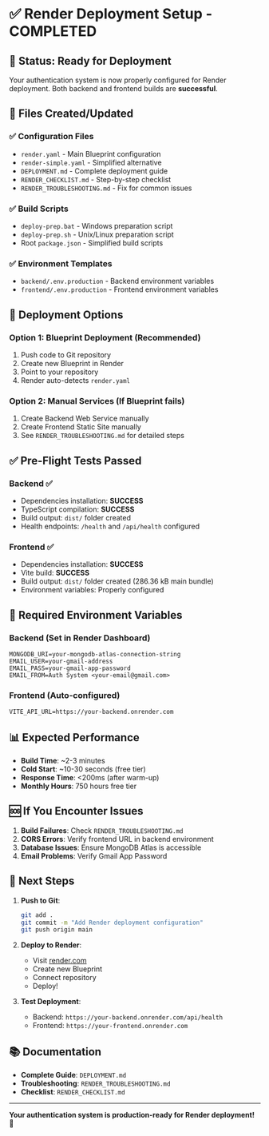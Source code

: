 # ✅ Render Deployment Setup - COMPLETED

## 🎉 Status: Ready for Deployment

Your authentication system is now properly configured for Render deployment. Both backend and frontend builds are **successful**.

## 📁 Files Created/Updated

### ✅ Configuration Files
- `render.yaml` - Main Blueprint configuration
- `render-simple.yaml` - Simplified alternative
- `DEPLOYMENT.md` - Complete deployment guide
- `RENDER_CHECKLIST.md` - Step-by-step checklist
- `RENDER_TROUBLESHOOTING.md` - Fix for common issues

### ✅ Build Scripts
- `deploy-prep.bat` - Windows preparation script
- `deploy-prep.sh` - Unix/Linux preparation script
- Root `package.json` - Simplified build scripts

### ✅ Environment Templates
- `backend/.env.production` - Backend environment variables
- `frontend/.env.production` - Frontend environment variables

## 🚀 Deployment Options

### Option 1: Blueprint Deployment (Recommended)
1. Push code to Git repository
2. Create new Blueprint in Render
3. Point to your repository
4. Render auto-detects `render.yaml`

### Option 2: Manual Services (If Blueprint fails)
1. Create Backend Web Service manually
2. Create Frontend Static Site manually
3. See `RENDER_TROUBLESHOOTING.md` for detailed steps

## ✅ Pre-Flight Tests Passed

### Backend ✅
- Dependencies installation: **SUCCESS**
- TypeScript compilation: **SUCCESS**
- Build output: `dist/` folder created
- Health endpoints: `/health` and `/api/health` configured

### Frontend ✅
- Dependencies installation: **SUCCESS**
- Vite build: **SUCCESS**
- Build output: `dist/` folder created (286.36 kB main bundle)
- Environment variables: Properly configured

## 🔧 Required Environment Variables

### Backend (Set in Render Dashboard)
```
MONGODB_URI=your-mongodb-atlas-connection-string
EMAIL_USER=your-gmail-address
EMAIL_PASS=your-gmail-app-password
EMAIL_FROM=Auth System <your-email@gmail.com>
```

### Frontend (Auto-configured)
```
VITE_API_URL=https://your-backend.onrender.com
```

## 📊 Expected Performance
- **Build Time**: ~2-3 minutes
- **Cold Start**: ~10-30 seconds (free tier)
- **Response Time**: <200ms (after warm-up)
- **Monthly Hours**: 750 hours free tier

## 🆘 If You Encounter Issues

1. **Build Failures**: Check `RENDER_TROUBLESHOOTING.md`
2. **CORS Errors**: Verify frontend URL in backend environment
3. **Database Issues**: Ensure MongoDB Atlas is accessible
4. **Email Problems**: Verify Gmail App Password

## 🎯 Next Steps

1. **Push to Git**:
   ```bash
   git add .
   git commit -m "Add Render deployment configuration"
   git push origin main
   ```

2. **Deploy to Render**:
   - Visit [render.com](https://render.com)
   - Create new Blueprint
   - Connect repository
   - Deploy!

3. **Test Deployment**:
   - Backend: `https://your-backend.onrender.com/api/health`
   - Frontend: `https://your-frontend.onrender.com`

## 📚 Documentation

- **Complete Guide**: `DEPLOYMENT.md`
- **Troubleshooting**: `RENDER_TROUBLESHOOTING.md`
- **Checklist**: `RENDER_CHECKLIST.md`

---

**Your authentication system is production-ready for Render deployment! 🚀**
